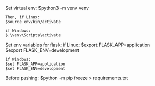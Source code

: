 Set virtual env: 
$python3 -m venv venv 

    Then, if Linux:
    $source env/bin/activate 

    if Windows:
    $.\venv\Scripts\activate 

Set env variables for flask:
    if Linux:
    $export FLASK_APP=application
    $export FLASK_ENV=development

    if Windows:
    $set FLASK_APP=application
    $set FLASK_ENV=development

Before pushing:
$python -m pip freeze > requirements.txt  
